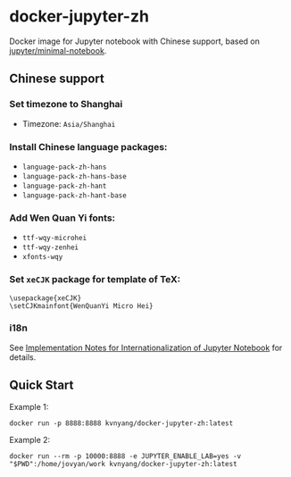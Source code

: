 # docker-jupyter-zh

Docker image for Jupyter notebook with Chinese support, based on [jupyter/minimal-notebook](https://github.com/jupyter/docker-stacks/tree/master/minimal-notebook).

## Chinese support

### Set timezone to Shanghai

  - Timezone: `Asia/Shanghai`

### Install Chinese language packages:

  - `language-pack-zh-hans`
  - `language-pack-zh-hans-base`
  - `language-pack-zh-hant`
  - `language-pack-zh-hant-base`

### Add Wen Quan Yi fonts:

  - `ttf-wqy-microhei`
  - `ttf-wqy-zenhei`
  - `xfonts-wqy`

### Set `xeCJK` package for template of TeX:

    \usepackage{xeCJK}
    \setCJKmainfont{WenQuanYi Micro Hei}

### i18n

See [Implementation Notes for Internationalization of Jupyter Notebook](https://github.com/jupyter/notebook/tree/master/notebook/i18n) for details.

## Quick Start

Example 1:

    docker run -p 8888:8888 kvnyang/docker-jupyter-zh:latest

Example 2:

    docker run --rm -p 10000:8888 -e JUPYTER_ENABLE_LAB=yes -v "$PWD":/home/jovyan/work kvnyang/docker-jupyter-zh:latest

